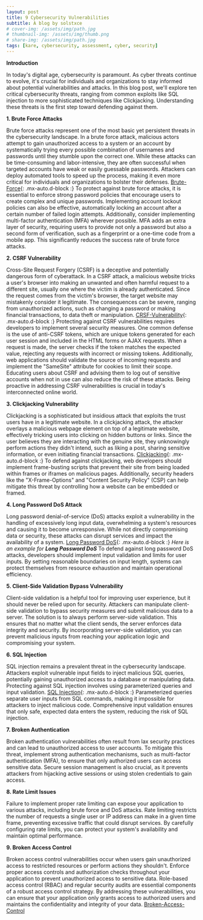 ```yaml
---
layout: post
title: 9 Cybersecurity Vulnerabilities
subtitle: A blog by solstxce
# cover-img: /assets/img/path.jpg
# thumbnail-img: /assets/img/thumb.png
# share-img: /assets/img/path.jpg
tags: [kare, cybersecurity, assessment, cyber, security]
---
```


**Introduction**

In today's digital age, cybersecurity is paramount. As cyber threats continue to evolve, it's crucial for individuals and organizations to stay informed about potential vulnerabilities and attacks. In this blog post, we'll explore ten critical cybersecurity threats, ranging from common exploits like SQL injection to more sophisticated techniques like Clickjacking. Understanding these threats is the first step toward defending against them.

**1. Brute Force Attacks**

Brute force attacks represent one of the most basic yet persistent threats in the cybersecurity landscape. In a brute force attack, malicious actors attempt to gain unauthorized access to a system or an account by systematically trying every possible combination of usernames and passwords until they stumble upon the correct one. While these attacks can be time-consuming and labor-intensive, they are often successful when targeted accounts have weak or easily guessable passwords. Attackers can deploy automated tools to speed up the process, making it even more critical for individuals and organizations to bolster their defenses. 
[Brute-Force](https://www.manageengine.com/log-management/images/cyber-security-attackswhat-is-brute-force-attack.png){: .mx-auto.d-block :}
To protect against brute force attacks, it is essential to enforce strong password policies that encourage users to create complex and unique passwords. Implementing account lockout policies can also be effective, automatically locking an account after a certain number of failed login attempts. Additionally, consider implementing multi-factor authentication (MFA) wherever possible. MFA adds an extra layer of security, requiring users to provide not only a password but also a second form of verification, such as a fingerprint or a one-time code from a mobile app. This significantly reduces the success rate of brute force attacks.

**2. CSRF Vulnerability**

Cross-Site Request Forgery (CSRF) is a deceptive and potentially dangerous form of cyberattack. In a CSRF attack, a malicious website tricks a user's browser into making an unwanted and often harmful request to a different site, usually one where the victim is already authenticated. Since the request comes from the victim's browser, the target website may mistakenly consider it legitimate. The consequences can be severe, ranging from unauthorized actions, such as changing a password or making financial transactions, to data theft or manipulation. 
[CRSF-Vulnerability](https://www.imperva.com/learn/wp-content/uploads/sites/13/2019/01/csrf-cross-site-request-forgery.png){: .mx-auto.d-block :}
Protecting against CSRF vulnerabilities requires developers to implement several security measures. One common defense is the use of anti-CSRF tokens, which are unique tokens generated for each user session and included in the HTML forms or AJAX requests. When a request is made, the server checks if the token matches the expected value, rejecting any requests with incorrect or missing tokens. Additionally, web applications should validate the source of incoming requests and implement the "SameSite" attribute for cookies to limit their scope. Educating users about CSRF and advising them to log out of sensitive accounts when not in use can also reduce the risk of these attacks. Being proactive in addressing CSRF vulnerabilities is crucial in today's interconnected online world.

**3. Clickjacking Vulnerability**

Clickjacking is a sophisticated but insidious attack that exploits the trust users have in a legitimate website. In a clickjacking attack, the attacker overlays a malicious webpage element on top of a legitimate website, effectively tricking users into clicking on hidden buttons or links. Since the user believes they are interacting with the genuine site, they unknowingly perform actions they didn't intend, such as liking a post, sharing sensitive information, or even initiating financial transactions. 
[Clickjacking](https://www.imperva.com/learn/wp-content/uploads/sites/13/2019/01/Clickjacking.png.webp){: .mx-auto.d-block :}
To defend against clickjacking, web developers should implement frame-busting scripts that prevent their site from being loaded within frames or iframes on malicious pages. Additionally, security headers like the "X-Frame-Options" and "Content Security Policy" (CSP) can help mitigate this threat by controlling how a website can be embedded or framed.

**4. Long Password DoS Attack**

Long password denial-of-service (DoS) attacks exploit a vulnerability in the handling of excessively long input data, overwhelming a system's resources and causing it to become unresponsive. While not directly compromising data or security, these attacks can disrupt services and impact the availability of a system.
 [Long Password DoS](https://miro.medium.com/v2/resize:fit:720/format:webp/1*1mm2okEhZ3NYN7kIaXI0-g.png){: .mx-auto.d-block :}
 _Here is an example for **Long Password DoS**_
To defend against long password DoS attacks, developers should implement input validation and limits for user inputs. By setting reasonable boundaries on input length, systems can protect themselves from resource exhaustion and maintain operational efficiency.

**5. Client-Side Validation Bypass Vulnerability**

Client-side validation is a helpful tool for improving user experience, but it should never be relied upon for security. Attackers can manipulate client-side validation to bypass security measures and submit malicious data to a server. The solution is to always perform server-side validation. This ensures that no matter what the client sends, the server enforces data integrity and security. By incorporating server-side validation, you can prevent malicious inputs from reaching your application logic and compromising your system.

**6. SQL Injection**

SQL injection remains a prevalent threat in the cybersecurity landscape. Attackers exploit vulnerable input fields to inject malicious SQL queries, potentially gaining unauthorized access to a database or manipulating data. Protecting against SQL injection involves using parameterized queries and input validation. 
[SQL Injection](https://portswigger.net/web-security/images/sql-injection.svg){: .mx-auto.d-block :}
Parameterized queries separate user inputs from SQL commands, making it impossible for attackers to inject malicious code. Comprehensive input validation ensures that only safe, expected data enters the system, reducing the risk of SQL injection.

**7. Broken Authentication**

Broken authentication vulnerabilities often result from lax security practices and can lead to unauthorized access to user accounts. To mitigate this threat, implement strong authentication mechanisms, such as multi-factor authentication (MFA), to ensure that only authorized users can access sensitive data. Secure session management is also crucial, as it prevents attackers from hijacking active sessions or using stolen credentials to gain access.

**8. Rate Limit Issues**

Failure to implement proper rate limiting can expose your application to various attacks, including brute force and DoS attacks. Rate limiting restricts the number of requests a single user or IP address can make in a given time frame, preventing excessive traffic that could disrupt services. By carefully configuring rate limits, you can protect your system's availability and maintain optimal performance.

**9. Broken Access Control**

Broken access control vulnerabilities occur when users gain unauthorized access to restricted resources or perform actions they shouldn't. Enforce proper access controls and authorization checks throughout your application to prevent unauthorized access to sensitive data. Role-based access control (RBAC) and regular security audits are essential components of a robust access control strategy. By addressing these vulnerabilities, you can ensure that your application only grants access to authorized users and maintains the confidentiality and integrity of your data.
[Broken-Access-Control](https://portswigger.net/web-security/images/access-control.svg)



